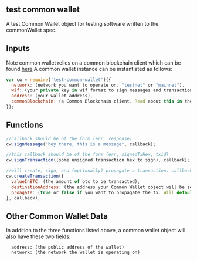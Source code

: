 ## test common wallet

A test Common Wallet object for testing software written to the commonWallet spec.

## Inputs

Note common wallet relies on a common blockchain client which can be found <a href="">here</a>
A common wallet instance can be instantiated as follows:

```javascript
var cw = require('test-common-wallet')({
  network: (network you want to operate on. "testnet" or "mainnet"),
  wif: (your private key in wif format to sign messages and transactions),
  address: (your wallet address),
  commonBlockchain: (a Common Blockchain client. Read about this in the link above)
});
```


## Functions

```javascript
//callback should be of the form (err, response)
cw.signMessage("hey there, this is a message", callback);

//this callback should be of the form (err, signedTxHex, txid)
cw.signTransaction((some unsigned transaction hex to sign), callback);

//will create, sign, and (optionally) propagate a transaction. callback should be of (err, response)
cw.createTransaction({
  valueInBTC: (the amount of btc to be transacted),
  destinationAddress: (the address your Common Wallet object will be sending btc to),
  proagate: (true or false if you want to propagate the tx. Will default to false)
}, callback);
```

## Other Common Wallet Data

In addition to the three functions listed above, a common wallet object will also have these two fields:

```
  address: (the public address of the wallet)
  network: (the network the wallet is operating on)
```